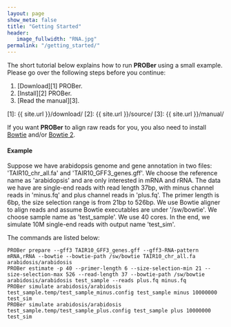 ```yaml
---
layout: page
show_meta: false
title: "Getting Started"
header:
   image_fullwidth: "RNA.jpg"
permalink: "/getting_started/"
---
```


The short tutorial below explains how to run __PROBer__ using a small example. Please go over the following steps before you continue:

1. [Download][1] PROBer.
2. [Install][2] PROBer. 
3. [Read the manual][3].

[1]: {{ site.url }}/download/
[2]: {{ site.url }}/source/
[3]: {{ site.url }}/manual/

If you want __PROBer__ to align raw reads for you, you also need to install [Bowtie](http://bowtie-bio.sourceforge.net/index.shtml) and/or [Bowtie 2](http://bowtie-bio.sourceforge.net/bowtie2/index.shtml).  

#### Example

Suppose we have arabidopsis genome and gene annotation in two files:
'TAIR10_chr_all.fa' and 'TAIR10_GFF3_genes.gff'. We choose the
reference name as 'arabidopsis' and are only interested in mRNA and
rRNA. The data we have are single-end reads with read length 37bp,
with minus channel reads in 'minus.fq' and plus channel reads in
'plus.fq'. The primer length is 6bp, the size selection range is from
21bp to 526bp. We use Bowtie aligner to align reads and assume Bowtie
executables are under '/sw/bowtie'. We choose sample name as
'test_sample'. We use 40 cores. In the end, we simulate 10M single-end
reads with output name 'test_sim'.

The commands are listed below:

~~~
PROBer prepare --gff3 TAIR10_GFF3_genes.gff --gff3-RNA-pattern mRNA,rRNA --bowtie --bowtie-path /sw/bowtie TAIR10_chr_all.fa arabidosis/arabidosis
PROBer estimate -p 40 --primer-length 6 --size-selection-min 21 --size-selection-max 526 --read-length 37 --bowtie-path /sw/bowtie arabidosis/arabidosis test_sample --reads plus.fq minus.fq
PROBer simulate arabidosis/arabidosis test_sample.temp/test_sample_minus.config test_sample minus 10000000 test_sim
PROBer simulate arabidosis/arabidosis test_sample.temp/test_sample_plus.config test_sample plus 10000000 test_sim
~~~

